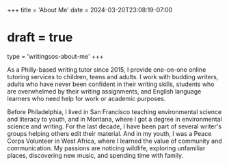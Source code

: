 +++
title = 'About Me'
date = 2024-03-20T23:08:19-07:00
# draft = true
type = 'writingsos-about-me'
+++

As a Philly-based writing tutor since 2015, I provide one-on-one online tutoring services to children, teens and adults. I work with budding writers, adults who have never been confident in their writing skills, students who are overwhelmed by their writing assignments, and English language learners who need help for work or academic purposes.

Before Philadelphia, I lived in San Francisco teaching environmental science and literacy to youth, and in Montana, where I got a degree in environmental science and writing. For the last decade, I have been part of several writer's groups helping others edit their material. And in my youth, I was a Peace Corps Volunteer in West Africa, where I learned the value of community and communication. My passions are noticing wildlife, exploring unfamiliar places, discovering new music, and spending time with family.
